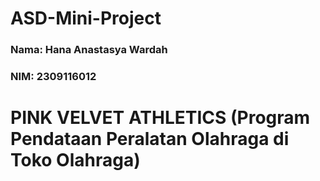 # ASD-Mini-Project
### Nama: Hana Anastasya Wardah
### NIM: 2309116012
# PINK VELVET ATHLETICS (Program Pendataan Peralatan Olahraga di Toko Olahraga)

